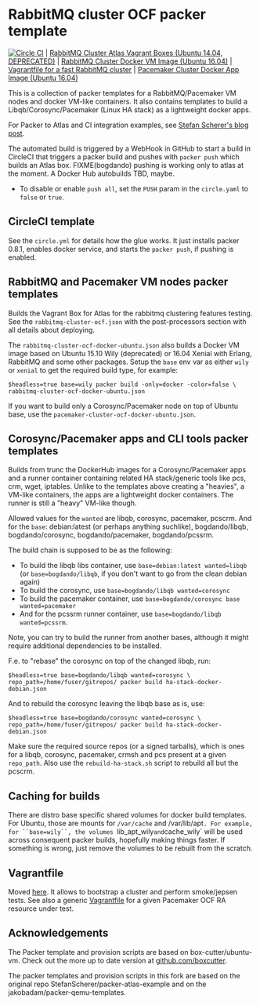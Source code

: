 # RabbitMQ cluster OCF packer template

[![Circle CI](https://circleci.com/gh/bogdando/packer-atlas-example.svg?style=svg)](https://circleci.com/gh/bogdando/packer-atlas-example)
| [RabbitMQ Cluster Atlas Vagrant Boxes (Ubuntu 14.04, DEPRECATED)](https://atlas.hashicorp.com/bogdando/boxes/rabbitmq-cluster-ocf)
| [RabbitMQ Cluster Docker VM Image (Ubuntu 16.04)](https://hub.docker.com/r/bogdando/rabbitmq-cluster-ocf-xenial/)
| [Vagrantfile for a fast RabbitMQ cluster](https://github.com/bogdando/rabbitmq-cluster-ocf-vagrant)
| [Pacemaker Cluster Docker App Image (Ubuntu 16.04)](https://hub.docker.com/r/bogdando/pacemaker-cluster-ocf-xenial/)

This is a collection of packer templates for a RabbitMQ/Pacemaker VM nodes and docker VM-like containers.
It also contains templates to build a Libqb/Corosync/Pacemaker (Linux HA stack) as a lightweight docker apps.

For Packer to Atlas and CI integration examples, see
[Stefan Scherer's blog post](https://stefanscherer.github.io/automate-building-vagrant-boxes-with-atlas/).

The automated build is triggered by a WebHook in GitHub to start a build in
CircleCI that triggers a packer build and pushes with `packer push` which
builds an Atlas box.
FIXME(bogdando) pushing is working only to atlas at the moment.
A Docker Hub autobuilds TBD, maybe.

* To disable or enable `push all`, set the `PUSH` param in the ``circle.yaml``
  to `false` or `true`.

## CircleCI template

See the `circle.yml` for details how the glue works. It just installs packer
0.8.1, enables docker service, and starts the `packer push`, if pushing is
enabled.

## RabbitMQ and Pacemaker VM nodes packer templates

Builds the Vagrant Box for Atlas for the rabbitmq clustering features testing.
See the ``rabbitmq-cluster-ocf.json`` with the post-processors section with all
details about deploying.

The ``rabbitmq-cluster-ocf-docker-ubuntu.json`` also builds a Docker VM image
based on Ubuntu 15.10 Wily (deprecated) or 16.04 Xenial with Erlang, RabbitMQ and some
other packages. Setup the `base` env var as either `wily` or `xenial`
to get the required build type, for example:

```
$headless=true base=wily packer build -only=docker -color=false \
rabbitmq-cluster-ocf-docker-ubuntu.json
```

If you want to build only a Corosync/Pacemaker node on top of
Ubuntu base, use the ``pacemaker-cluster-ocf-docker-ubuntu.json``.

## Corosync/Pacemaker apps and CLI tools packer templates

Builds from trunc the DockerHub images for a Corosync/Pacemaker apps and a runner
container containing related HA stack/generic tools like pcs, crm, wget, iptables.
Unlike to the templates above creating a "heavies", a VM-like containers, the apps
are a lightweight docker containers. The runner is still a "heavy" VM-like
though.

Allowed values for the `wanted` are libqb, corosync, pacemaker, pcscrm.
And for the `base`: debian:latest (or perhaps anything suchlike), bogdando/libqb,
bogdando/corosync, bogdando/pacemaker, bogdando/pcssrm.

The build chain is supposed to be as the following:
* To build the libqb libs container, use `base=debian:latest wanted=libqb`
  (or `base=bogdando/libqb`, if you don't want to go from the clean debian again)
* To build the corosync, use `base=bogdando/libqb wanted=corosync`
* To build the pacemaker container, use `base=bogdando/corosync base wanted=pacemaker`
* And for the pcssrm runner container, use `base=bogdando/libqb wanted=pcssrm`.

Note, you can try to build the runner from another bases, although it might
require additional dependencies to be installed.

F.e. to "rebase" the corosync on top of the changed libqb, run:
```
$headless=true base=bogdando/libqb wanted=corosync \
repo_path=/home/fuser/gitrepos/ packer build ha-stack-docker-debian.json
```

And to rebuild the corosync leaving the libqb base as is, use:
```
$headless=true base=bogdando/corosync wanted=corosync \
repo_path=/home/fuser/gitrepos/ packer build ha-stack-docker-debian.json
```

Make sure the required source repos (or a signed tarballs), which is
ones for a libqb, corosync, pacemaker, crmsh and pcs present at a given `repo_path`.
Also use the `rebuild-ha-stack.sh` script to rebuild all but the pcscrm.

## Caching for builds

There are distro base specific shared volumes for docker build templates. For Ubuntu,
those are mounts for `/var/cache` and /var/lib/apt`. For example, for ``base=wily``,
the volumes `lib_apt_wily` and `cache_wily` will be used across consequent
packer builds, hopefully making things faster. If something is wrong, just
remove the volumes to be rebuilt from the scratch.

## Vagrantfile

Moved [here](https://github.com/bogdando/rabbitmq-cluster-ocf-vagrant).
It allows to bootstrap a cluster and perform smoke/jepsen tests.
See also a generic
[Vagrantfile](https://github.com/bogdando/pacemaker-cluster-ocf-vagrant)
for a given Pacemaker OCF RA resource under test.

## Acknowledgements

The Packer template and provision scripts are based on box-cutter/ubuntu-vm.
Check out the more up to date version at [github.com/boxcutter](https://github.com/boxcutter).

The packer templates and provision scripts in this fork are based
on the original repo StefanScherer/packer-atlas-example and on the
jakobadam/packer-qemu-templates.
